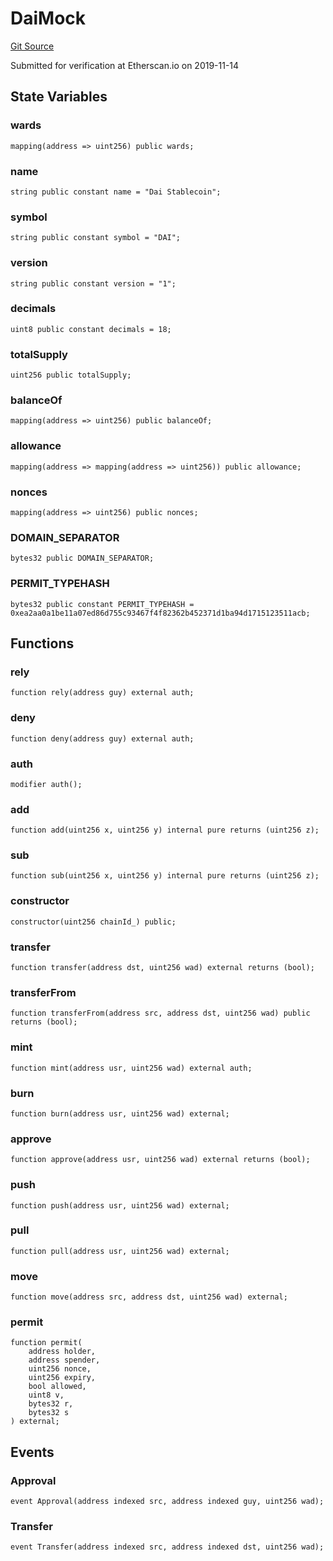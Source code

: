 # DaiMock
[Git Source](https://github.com/agglayer/agglayer-contracts/blob/a8bf2955890e7123a84542ced57636d763299651/contracts/mocks/DaiMock.sol)

Submitted for verification at Etherscan.io on 2019-11-14


## State Variables
### wards

```solidity
mapping(address => uint256) public wards;
```


### name

```solidity
string public constant name = "Dai Stablecoin";
```


### symbol

```solidity
string public constant symbol = "DAI";
```


### version

```solidity
string public constant version = "1";
```


### decimals

```solidity
uint8 public constant decimals = 18;
```


### totalSupply

```solidity
uint256 public totalSupply;
```


### balanceOf

```solidity
mapping(address => uint256) public balanceOf;
```


### allowance

```solidity
mapping(address => mapping(address => uint256)) public allowance;
```


### nonces

```solidity
mapping(address => uint256) public nonces;
```


### DOMAIN_SEPARATOR

```solidity
bytes32 public DOMAIN_SEPARATOR;
```


### PERMIT_TYPEHASH

```solidity
bytes32 public constant PERMIT_TYPEHASH = 0xea2aa0a1be11a07ed86d755c93467f4f82362b452371d1ba94d1715123511acb;
```


## Functions
### rely


```solidity
function rely(address guy) external auth;
```

### deny


```solidity
function deny(address guy) external auth;
```

### auth


```solidity
modifier auth();
```

### add


```solidity
function add(uint256 x, uint256 y) internal pure returns (uint256 z);
```

### sub


```solidity
function sub(uint256 x, uint256 y) internal pure returns (uint256 z);
```

### constructor


```solidity
constructor(uint256 chainId_) public;
```

### transfer


```solidity
function transfer(address dst, uint256 wad) external returns (bool);
```

### transferFrom


```solidity
function transferFrom(address src, address dst, uint256 wad) public returns (bool);
```

### mint


```solidity
function mint(address usr, uint256 wad) external auth;
```

### burn


```solidity
function burn(address usr, uint256 wad) external;
```

### approve


```solidity
function approve(address usr, uint256 wad) external returns (bool);
```

### push


```solidity
function push(address usr, uint256 wad) external;
```

### pull


```solidity
function pull(address usr, uint256 wad) external;
```

### move


```solidity
function move(address src, address dst, uint256 wad) external;
```

### permit


```solidity
function permit(
    address holder,
    address spender,
    uint256 nonce,
    uint256 expiry,
    bool allowed,
    uint8 v,
    bytes32 r,
    bytes32 s
) external;
```

## Events
### Approval

```solidity
event Approval(address indexed src, address indexed guy, uint256 wad);
```

### Transfer

```solidity
event Transfer(address indexed src, address indexed dst, uint256 wad);
```

